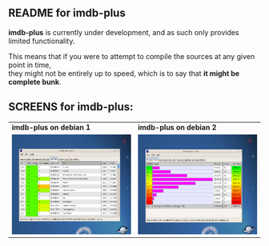 ## README for imdb-plus

**imdb-plus** is currently under development, and as such only provides limited functionality.

This means that if you were to attempt to compile the sources at any given point in time, <br />
they might not be entirely up to speed, which is to say that **it might be complete bunk**. <br />

## SCREENS for imdb-plus:

<table>
  <tr>
    <td><b>imdb-plus on debian 1</b></td>
    <td><b>imdb-plus on debian 2</b></td>
  </tr>
  <tr>
    <td>
      <img width="280" height="200" 
        src="https://github.com/honeymustard/imdb-plus/raw/master/local/ss-linux-1.png" 
        alt="imdb-plus on debian"
      />
    </td>
    <td>
      <img width="280" height="200" 
        src="https://github.com/honeymustard/imdb-plus/raw/master/local/ss-linux-2.png" 
        alt="imdb-plus on debian"
      />
    </td>
  </tr>
</table>